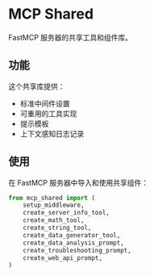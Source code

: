 # MCP Shared

FastMCP 服务器的共享工具和组件库。

## 功能

这个共享库提供：

- 标准中间件设置
- 可重用的工具实现
- 提示模板
- 上下文感知日志记录

## 使用

在 FastMCP 服务器中导入和使用共享组件：

```python
from mcp_shared import (
    setup_middleware,
    create_server_info_tool,
    create_math_tool,
    create_string_tool,
    create_data_generator_tool,
    create_data_analysis_prompt,
    create_troubleshooting_prompt,
    create_web_api_prompt,
)
```
